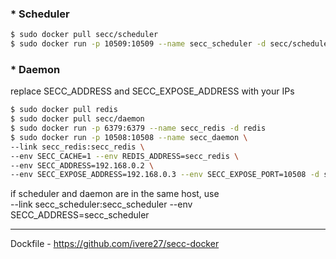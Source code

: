 ### * Scheduler
```bash
$ sudo docker pull secc/scheduler
$ sudo docker run -p 10509:10509 --name secc_scheduler -d secc/scheduler
```

### * Daemon
replace SECC_ADDRESS and SECC_EXPOSE_ADDRESS with your IPs
```bash
$ sudo docker pull redis
$ sudo docker pull secc/daemon
$ sudo docker run -p 6379:6379 --name secc_redis -d redis
$ sudo docker run -p 10508:10508 --name secc_daemon \
--link secc_redis:secc_redis \
--env SECC_CACHE=1 --env REDIS_ADDRESS=secc_redis \
--env SECC_ADDRESS=192.168.0.2 \
--env SECC_EXPOSE_ADDRESS=192.168.0.3 --env SECC_EXPOSE_PORT=10508 -d secc/daemon
```
if scheduler and daemon are in the same host, use <br>
--link secc_scheduler:secc_scheduler --env SECC_ADDRESS=secc_scheduler

---
Dockfile - https://github.com/ivere27/secc-docker
